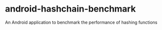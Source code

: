 # android-hashchain-benchmark
An Android application to benchmark the performance of hashing functions
